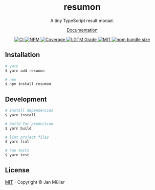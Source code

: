 <h1 align="center">resumon</h1>

<p align="center">
    A tiny TypeScript result monad.
</p>

<p align="center">
  <a href="https://resumon.yeger.eu">
    Documentation
  </a>
</p>

<p align="center">
  <a href="https://github.com/DerYeger/resumon/actions/workflows/ci.yml">
    <img alt="CI" src="https://img.shields.io/github/workflow/status/DerYeger/resumon/CI?label=ci&logo=github&color=#4DC71F">
  </a>
  <a href="https://www.npmjs.com/package/resumon">
    <img alt="NPM" src="https://img.shields.io/npm/v/resumon?logo=npm">
  </a>
  <a href="https://codecov.io/gh/DerYeger/resumon">
    <img alt="Coverage" src="https://codecov.io/gh/DerYeger/resumon/branch/master/graph/badge.svg?token=p35W6u2noe">
  </a>
  <a href="https://lgtm.com/projects/g/DerYeger/resumon">
    <img alt="LGTM Grade" src="https://img.shields.io/lgtm/grade/javascript/github/DerYeger/resumon?logo=lgtm">
  </a>
  <a href="https://opensource.org/licenses/MIT">
    <img alt="MIT" src="https://img.shields.io/npm/l/resumon?color=%234DC71F">
  </a>
  <a href="https://bundlephobia.com/package/resumon">
    <img alt="npm bundle size" src="https://img.shields.io/bundlephobia/minzip/resumon">
  </a>
</p>

## Installation

```bash
# yarn
$ yarn add resumon

# npm
$ npm install resumon
```

## Development

```bash
# install dependencies
$ yarn install

# build for production
$ yarn build

# lint project files
$ yarn lint

# run tests
$ yarn test
```

## License

[MIT](./LICENSE) - Copyright &copy; Jan Müller
